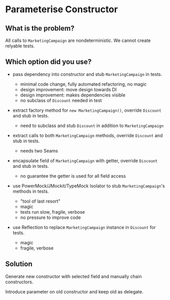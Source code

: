 Parameterise Constructor
========================

What is the problem?
--------------------

All calls to `MarketingCampaign` are nondeterministic.
We cannot create relyable tests.

Which option did you use?
-------------------------

* pass dependency into constructor and stub `MarketingCampaign` in tests.
    * minimal code change, fully automated refactoring, no magic
    * design improvement: move design towards DI
    * design improvement: makes dependencies visible
    * no subclass of `Discount` needed in test
     
* extract factory method for `new MarketingCampaign()`, override `Discount` and stub in tests.
    * need to subclass and stub `Discount` in addition to `MarketingCampaign` 

* extract calls to both `MarketingCampaign` methods, override `Discount` and stub in tests.
    * needs two Seams
      
* encapsulate field of `MarketingCampaign` with getter, override `Discount` and stub in tests.  
    * no guarantee the getter is used for all field access 

* use PowerMock/JMockit/TypeMock Isolator to stub `MarketingCampaign`'s methods in tests.
    * "tool of last resort"
    * magic
    * tests run slow, fragile, verbose
    * no pressure to improve code

* use Reflection to replace `MarketingCampaign` instance in `Discount` for tests.
    * magic 
    * fragile, verbose

Solution
--------

Generate new constructor with selected field and manually chain constructors.

Introduce parameter on old constructor and keep old as delegate.
